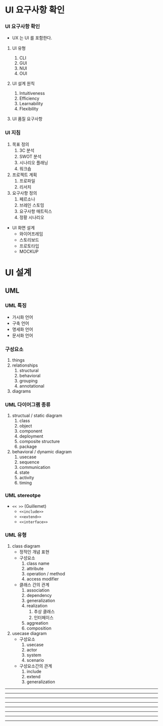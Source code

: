 # UI 요구사항 확인

### UI 요구사항 확인

* UX 는 UI 를 포함한다.

1. UI 유형
	1. CLI
	2. GUI
	3. NUI
	4. OUI


2. UI 설계 원칙
	1. Intuitiveness
	2. Efficiency
	3. Learnability
	4. Flexibility

3. UI 품질 요구사항

### UI 지침

1. 목표 정의
	1. 3C 분석
	2. SWOT 분석
	3. 시나리오 플래닝
	4. 워크숍
2. 프로젝트 계획
	1. 프로파일
	2. 리서치
3. 요구사항 정의
	1. 페르소나
	2. 브레인 스토밍
	3. 요구사항 매트릭스
	4. 정황 시나리오

* UI 화면 설계
	* 와이어프레임
	* 스토리보드
	* 프로토타입
	* MOCKUP


# UI 설계

## UML

### UML 특징
* 가시화 언어
* 구축 언어
* 명세화 언어
* 문서화 언어


### 구성요소
1. things
2. relationships
	1. structural
	2. behavioral
	3. grouping
	4. annotational
3. diagrams


### UML 다이어그램 종류

1. structual / static diagram
	1. class
	2. object
	3. component
	4. deployment
	5. composite structure
	6. package
2. behavioral / dynamic diagram
	1. usecase
	2. sequence
	3. communication
	4. state
	5. activity
	6. timing

### UML stereotpe
* `<< >>` (Guillemet)
	* `<<include>>`
	* `<<extend>>`
	* `<<interface>>`


### UML 유형
1. class diagram
	* 정적인 개념 표현
	* 구성요소
		1. class name
		2. attribute
		3. operation / method
		4. access modifier
	* 클래스 간의 관계
		1. association
		2. dependency
		3. generalization
		4. realization
			1. 추상 클래스
			2. 인터페이스
		5. aggreation
		6. composition
2. usecase diagram
	* 구성요소
		1. usecase
		2. actor
		3. system
		4. scenario
	* 구성요소간의 관계
		1. include
		2. extend
		3. generalization




-------
-------
-------
-------
-------
-------
-------
-------
































